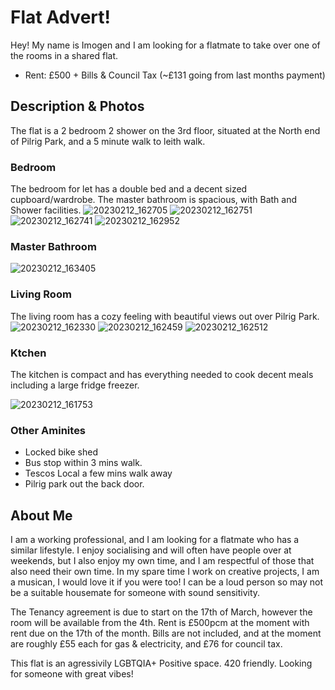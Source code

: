 # Flat Advert!

Hey! My name is Imogen and I am looking for a flatmate to take over one of the rooms in a shared flat. 
- Rent: £500 + Bills & Council Tax (~£131 going from last months payment)


## Description & Photos

The flat is a 2 bedroom 2 shower on the 3rd floor, situated at the North end of Pilrig Park, and a 5 minute walk to leith walk.

### Bedroom
The bedroom for let has a double bed and a decent sized cupboard/wardrobe. The master bathroom is spacious, with Bath and Shower facilities.
![20230212_162705](https://user-images.githubusercontent.com/97303986/218327955-9b3d4cd6-5ce7-4bb9-a3d2-5b9dc48a2b13.jpg)
 ![20230212_162751](https://user-images.githubusercontent.com/97303986/218328014-527b0c24-bbf5-439e-a198-707900b4265b.jpg)
![20230212_162741](https://user-images.githubusercontent.com/97303986/218328035-910e02b5-6110-44bf-a396-f1c4966fb580.jpg)
![20230212_162952](https://user-images.githubusercontent.com/97303986/218328044-2f04bc1d-4fac-4285-ae0a-2ca0c286cd1a.jpg)

### Master Bathroom
![20230212_163405](https://user-images.githubusercontent.com/97303986/218328124-14e09834-4648-477f-98bb-2f0cb0bc4792.jpg)

### Living Room
 The living room has a cozy feeling with beautiful views out over Pilrig Park. 
 ![20230212_162330](https://user-images.githubusercontent.com/97303986/218327982-3b336ef7-db69-4427-91ed-26103eb386e5.jpg)
![20230212_162459](https://user-images.githubusercontent.com/97303986/218327996-7a15380e-6c2c-408e-952d-326538bc1540.jpg)
![20230212_162512](https://user-images.githubusercontent.com/97303986/218328002-0fce3aa2-0fdf-443a-95e6-8568257aec96.jpg)

### Ktchen
 The kitchen is compact and has everything needed to cook decent meals including a large fridge freezer.
 
 ![20230212_161753](https://user-images.githubusercontent.com/97303986/218328056-f9bce90b-9ee8-4bd2-90d6-a40a45d911fe.jpg)


### Other Aminites
- Locked bike shed
- Bus stop within 3 mins walk.
- Tescos Local a few mins walk away
- Pilrig park out the back door.


## About Me

I am a working professional, and I am looking for a flatmate who has a similar lifestyle.
I enjoy socialising and will often have people over at weekends, but I also enjoy my own time, and I am respectful of those that also need their own time. In my spare time I work on creative projects, I am a musican, I would love it if you were too!
I can be a loud person so may not be a suitable housemate for someone with sound sensitivity.


The Tenancy agreement is due to start on the 17th of March, however the room will be available from the 4th.
Rent is £500pcm at the moment with rent due on the 17th of the month. Bills are not included, and at the moment are roughly £55 each for gas & electricity, and £76 for council tax.

This flat is an agressivily LGBTQIA+ Positive space. 420 friendly. Looking for someone with great vibes!
